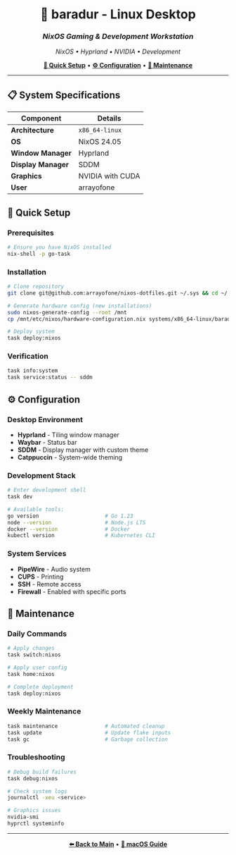 <div align="center">

# 🐧 baradur - Linux Desktop
### *NixOS Gaming & Development Workstation*

*NixOS • Hyprland • NVIDIA • Development*

**[🚀 Quick Setup](#-quick-setup)** • **[⚙️ Configuration](#-configuration)** • **[🔧 Maintenance](#-maintenance)**

</div>

---

## 📋 System Specifications

| Component | Details |
|-----------|---------|
| **Architecture** | `x86_64-linux` |
| **OS** | NixOS 24.05 |
| **Window Manager** | Hyprland |
| **Display Manager** | SDDM |
| **Graphics** | NVIDIA with CUDA |
| **User** | arrayofone |

## 🚀 Quick Setup

### Prerequisites
```bash
# Ensure you have NixOS installed
nix-shell -p go-task
```

### Installation
```bash
# Clone repository
git clone git@github.com:arrayofone/nixos-dotfiles.git ~/.sys && cd ~/.sys

# Generate hardware config (new installations)
sudo nixos-generate-config --root /mnt
cp /mnt/etc/nixos/hardware-configuration.nix systems/x86_64-linux/baradur/

# Deploy system
task deploy:nixos
```

### Verification
```bash
task info:system
task service:status -- sddm
```

## ⚙️ Configuration

### Desktop Environment
- **Hyprland** - Tiling window manager
- **Waybar** - Status bar
- **SDDM** - Display manager with custom theme
- **Catppuccin** - System-wide theming

### Development Stack
```bash
# Enter development shell
task dev

# Available tools:
go version                     # Go 1.23
node --version                 # Node.js LTS
docker --version               # Docker
kubectl version                # Kubernetes CLI
```

### System Services
- **PipeWire** - Audio system
- **CUPS** - Printing
- **SSH** - Remote access
- **Firewall** - Enabled with specific ports

## 🔧 Maintenance

### Daily Commands
```bash
# Apply changes
task switch:nixos

# Apply user config
task home:nixos

# Complete deployment
task deploy:nixos
```

### Weekly Maintenance
```bash
task maintenance               # Automated cleanup
task update                    # Update flake inputs
task gc                        # Garbage collection
```

### Troubleshooting
```bash
# Debug build failures
task debug:nixos

# Check system logs
journalctl -xeu <service>

# Graphics issues
nvidia-smi
hyprctl systeminfo
```

---

<div align="center">

**[⬅️ Back to Main](../README.md)** • **[🍎 macOS Guide](digibook.md)**

</div>
